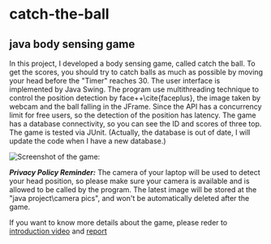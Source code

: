# catch-the-ball
## java body sensing game

In this project, I developed a body sensing game, called catch the ball. To get the scores, you should try to catch balls as much as possible by moving your head before the "Timer" reaches 30. The user interface is implemented by Java Swing. The program use multithreading technique to control the position detection by face++\cite{faceplus}, the image taken by webcam and the ball falling in the JFrame. Since the API has a concurrency limit for free users, so the detection of the position has latency. The game has a database connectivity, so you can see the ID and scores of three top. The game is tested via JUnit. (Actually, the database is out of date, I will update the code when I have a new database.)

![Screenshot of the game:](https://140.82.114.4/VickyyLi/catch-the-ball/blob/master/user_interface.png)

***Privacy Policy Reminder:***
The camera of your laptop will be used to detect your head position, so please make sure your camera is available and is allowed to be called by the program. The latest image will be stored at the "java project\camera pics", and won't be automatically deleted after the game.

If you want to know more details about the game, please reder to [introduction video](https://github.com/VickyyLi/catch-the-ball/blob/master/intro_video.mp4) and [report](https://github.com/VickyyLi/catch-the-ball/blob/master/report.pdf)
